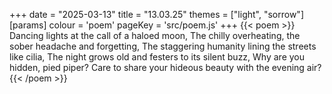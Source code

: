 +++
date = "2025-03-13"
title = "13.03.25"
themes = ["light", "sorrow"]
[params]
  colour = 'poem'
  pageKey = 'src/poem.js'
+++
{{< poem >}}
Dancing lights at the call of a haloed moon,
The chilly overheating, the sober headache and forgetting,
The staggering humanity lining the streets like cilia,
The night grows old and festers to its silent buzz,
Why are you hidden, pied piper?
Care to share your hideous beauty with the evening air?
{{< /poem >}}